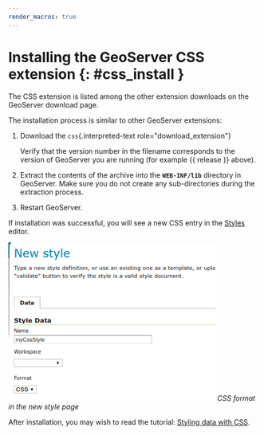 ```yaml
---
render_macros: true
---
```


# Installing the GeoServer CSS extension {: #css_install }

The CSS extension is listed among the other extension downloads on the GeoServer download page.

The installation process is similar to other GeoServer extensions:

1.  Download the `css`{.interpreted-text role="download_extension"}

    Verify that the version number in the filename corresponds to the version of GeoServer you are running (for example {{ release }} above).

2.  Extract the contents of the archive into the **`WEB-INF/lib`** directory in GeoServer. Make sure you do not create any sub-directories during the extraction process.

3.  Restart GeoServer.

If installation was successful, you will see a new CSS entry in the [Styles](../webadmin/index.md) editor.

![](images/css_style_format.png)
*CSS format in the new style page*

After installation, you may wish to read the tutorial: [Styling data with CSS](tutorial.md).
